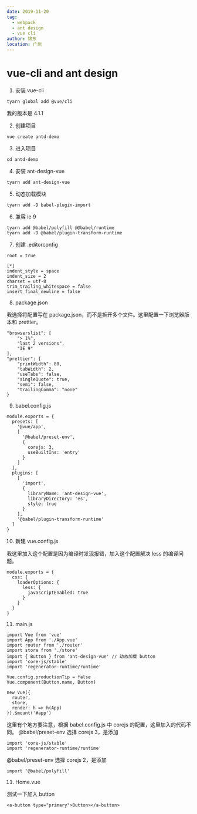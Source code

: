 ```yaml
---
date: 2019-11-20
tag: 
  - webpack
  - ant design
  - vue cli
author: 锦东
location: 广州 
---
```


# vue-cli and ant design

1. 安装 vue-cli

```
tyarn global add @vue/cli
```

我的版本是 4.1.1

2. 创建项目

```
vue create antd-demo
```

3. 进入项目

```
cd antd-demo
```

4. 安装 ant-design-vue

```
tyarn add ant-design-vue
```

5. 动态加载模块

```
tyarn add -D babel-plugin-import
```

6. 兼容 ie 9

```
tyarn add @babel/polyfill @@babel/runtime
tyarn add -D @babel/plugin-transform-runtime
```

7. 创建 .editorconfig

```
root = true

[*]
indent_style = space
indent_size = 2
charset = utf-8
trim_trailing_whitespace = false
insert_final_newline = false
```

8. package.json

我选择将配置写在 package.json，而不是拆开多个文件。这里配置一下浏览器版本和 prettier。

```
"browserslist": [
    "> 1%",
    "last 2 versions",
    "IE 9"
],
"prettier": {
    "printWidth": 80,
    "tabWidth": 2,
    "useTabs": false,
    "singleQuote": true,
    "semi": false,
    "trailingComma": "none"
}
```

9. babel.config.js

```
module.exports = {
  presets: [
    '@vue/app',
    [
      '@babel/preset-env',
      {
        corejs: 3,
        useBuiltIns: 'entry'
      }
    ]
  ],
  plugins: [
    [
      'import',
      {
        libraryName: 'ant-design-vue',
        libraryDirectory: 'es',
        style: true
      }
    ],
    '@babel/plugin-transform-runtime'
  ]
}
```

10. 新建 vue.config.js

我这里加入这个配置是因为编译时发现报错，加入这个配置解决 less 的编译问题。

```
module.exports = {
  css: {
    loaderOptions: {
      less: {
        javascriptEnabled: true
      }
    }
  }
}
```

11. main.js

```
import Vue from 'vue'
import App from './App.vue'
import router from './router'
import store from './store'
import { Button } from 'ant-design-vue' // 动态加载 button
import 'core-js/stable'
import 'regenerator-runtime/runtime'

Vue.config.productionTip = false
Vue.component(Button.name, Button)

new Vue({
  router,
  store,
  render: h => h(App)
}).$mount('#app')

```

这里有个地方要注意，根据 babel.config.js 中 corejs 的配置，这里加入的代码不同。
@babel/preset-env 选择 corejs 3，是添加

```
import 'core-js/stable'
import 'regenerator-runtime/runtime'
```

@babel/preset-env 选择 corejs 2，是添加

```
import '@babel/polyfill'
```

11. Home.vue

测试一下加入 button

```
<a-button type="primary">Button></a-button>
```
